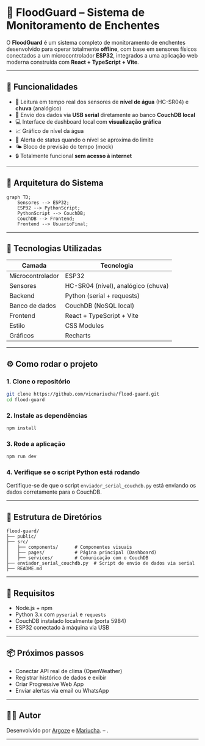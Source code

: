 # 🌊 FloodGuard – Sistema de Monitoramento de Enchentes

O **FloodGuard** é um sistema completo de monitoramento de enchentes desenvolvido para operar totalmente **offline**, com base em sensores físicos conectados a um microcontrolador **ESP32**, integrados a uma aplicação web moderna construída com **React + TypeScript + Vite**.

---

## 🚀 Funcionalidades

- 📶 Leitura em tempo real dos sensores de **nível de água** (HC-SR04) e **chuva** (analógico)
- 🔄 Envio dos dados via **USB serial** diretamente ao banco **CouchDB local**
- 💻 Interface de dashboard local com **visualização gráfica**
- 📈 Gráfico de nível da água
- 🚨 Alerta de status quando o nível se aproxima do limite
- 🌤️ Bloco de previsão do tempo (mock)
- 🔒 Totalmente funcional **sem acesso à internet**

---

## 🧱 Arquitetura do Sistema

```mermaid
graph TD;
    Sensores --> ESP32;
    ESP32 --> PythonScript;
    PythonScript --> CouchDB;
    CouchDB --> Frontend;
    Frontend --> UsuarioFinal;
```

---

## 🔌 Tecnologias Utilizadas

| Camada       | Tecnologia                      |
|--------------|----------------------------------|
| Microcontrolador | ESP32                          |
| Sensores     | HC-SR04 (nível), analógico (chuva) |
| Backend      | Python (serial + requests)       |
| Banco de dados | CouchDB (NoSQL local)            |
| Frontend     | React + TypeScript + Vite        |
| Estilo       | CSS Modules                      |
| Gráficos     | Recharts                         |

---

## ⚙️ Como rodar o projeto

### 1. Clone o repositório
```bash
git clone https://github.com/vicmariucha/flood-guard.git
cd flood-guard
```

### 2. Instale as dependências
```bash
npm install
```

### 3. Rode a aplicação
```bash
npm run dev
```

### 4. Verifique se o script Python está rodando
Certifique-se de que o script `enviador_serial_couchdb.py` está enviando os dados corretamente para o CouchDB.

---

## 💾 Estrutura de Diretórios

```
flood-guard/
├── public/
├── src/
│   ├── components/      # Componentes visuais
│   ├── pages/           # Página principal (Dashboard)
│   ├── services/        # Comunicação com o CouchDB
├── enviador_serial_couchdb.py  # Script de envio de dados via serial
├── README.md
```

---

## 🧪 Requisitos

- Node.js + npm
- Python 3.x com `pyserial` e `requests`
- CouchDB instalado localmente (porta 5984)
- ESP32 conectado à máquina via USB

---

## 📦 Próximos passos

- Conectar API real de clima (OpenWeather)
- Registrar histórico de dados e exibir
- Criar Progressive Web App
- Enviar alertas via email ou WhatsApp

---

## 🧑‍💻 Autor

Desenvolvido por [Argoze](https://github.com/Argoze) e [Mariucha](https://github.com/vicmariucha). – .

---
